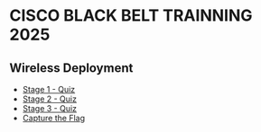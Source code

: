 # CISCO BLACK BELT TRAINNING 2025

## Wireless Deployment

* [Stage 1 - Quiz](https://github.com/lupastec/bb/blob/main/01-Wireless%20Deployment/stage-01/quiz/01-Black%20Belt%20Wireless%20Deployment%20-%20STAGE1%20QUIZ.md)
* [Stage 2 - Quiz](https://github.com/lupastec/bb/blob/main/01-Wireless%20Deployment/stage-02/quiz/02-Black%20Belt%20Wireless%20Deployment%20-%20STAGE2%20QUIZ.md)
* [Stage 3 - Quiz](https://github.com/lupastec/bb/blob/main/01-Wireless%20Deployment/stage-03/quiz/03-Black%20Belt%20Wireless%20Deployment%20-%20STAGE3%20QUIZ.md)
* [Capture the Flag](https://github.com/lupastec/bb/blob/main/01-Wireless%20Deployment/ctf/04-Black%20Belt%20Wireless%20Deployment%20-%20CAPTURE%20THE%20FLAG.md)
